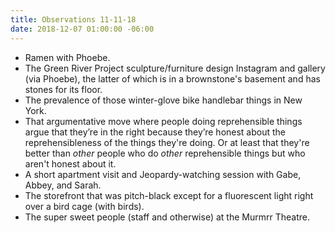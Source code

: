 ```yaml
---
title: Observations 11-11-18
date: 2018-12-07 01:00:00 -06:00
---
```


- Ramen with Phoebe.
- The Green River Project sculpture/furniture design Instagram and gallery (via Phoebe), the latter of which is in a brownstone's basement and has stones for its floor.
- The prevalence of those winter-glove bike handlebar things in New York.
- That argumentative move where people doing reprehensible things argue that they’re in the right because they’re honest about the reprehensibleness of the things they're doing. Or at least that they're better than *other* people who do *other* reprehensible things but who aren't honest about it.
- A short apartment visit and Jeopardy-watching session with Gabe, Abbey, and Sarah.
- The storefront that was pitch-black except for a fluorescent light right over a bird cage (with birds).
- The super sweet people (staff and otherwise) at the Murmrr Theatre.